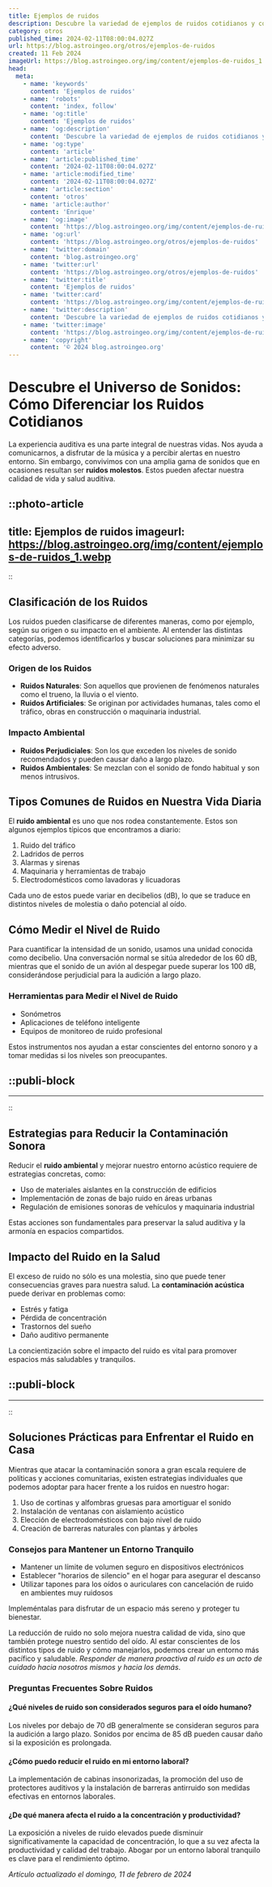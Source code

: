 ```yaml
---
title: Ejemplos de ruidos
description: Descubre la variedad de ejemplos de ruidos cotidianos y cómo afectan tu vida. Aprende a reconocerlos y gestionarlos eficazmente.
category: otros
published_time: 2024-02-11T08:00:04.027Z
url: https://blog.astroingeo.org/otros/ejemplos-de-ruidos
created: 11 Feb 2024
imageUrl: https://blog.astroingeo.org/img/content/ejemplos-de-ruidos_1.webp
head:
  meta:
    - name: 'keywords'
      content: 'Ejemplos de ruidos'
    - name: 'robots'
      content: 'index, follow'
    - name: 'og:title'
      content: 'Ejemplos de ruidos'
    - name: 'og:description'
      content: 'Descubre la variedad de ejemplos de ruidos cotidianos y cómo afectan tu vida. Aprende a reconocerlos y gestionarlos eficazmente.'
    - name: 'og:type'
      content: 'article'
    - name: 'article:published_time'
      content: '2024-02-11T08:00:04.027Z'
    - name: 'article:modified_time'
      content: '2024-02-11T08:00:04.027Z'
    - name: 'article:section'
      content: 'otros'
    - name: 'article:author'
      content: 'Enrique'
    - name: 'og:image'
      content: 'https://blog.astroingeo.org/img/content/ejemplos-de-ruidos_1.webp'
    - name: 'og:url'
      content: 'https://blog.astroingeo.org/otros/ejemplos-de-ruidos'
    - name: 'twitter:domain'
      content: 'blog.astroingeo.org'
    - name: 'twitter:url'
      content: 'https://blog.astroingeo.org/otros/ejemplos-de-ruidos'
    - name: 'twitter:title'
      content: 'Ejemplos de ruidos'
    - name: 'twitter:card'
      content: 'https://blog.astroingeo.org/img/content/ejemplos-de-ruidos_1.webp'
    - name: 'twitter:description'
      content: 'Descubre la variedad de ejemplos de ruidos cotidianos y cómo afectan tu vida. Aprende a reconocerlos y gestionarlos eficazmente.'
    - name: 'twitter:image'
      content: 'https://blog.astroingeo.org/img/content/ejemplos-de-ruidos_1.webp'
    - name: 'copyright'
      content: '© 2024 blog.astroingeo.org'
---
```

# Descubre el Universo de Sonidos: Cómo Diferenciar los Ruidos Cotidianos

La experiencia auditiva es una parte integral de nuestras vidas. Nos ayuda a comunicarnos, a disfrutar de la música y a percibir alertas en nuestro entorno. Sin embargo, convivimos con una amplia gama de sonidos que en ocasiones resultan ser **ruidos molestos**. Estos pueden afectar nuestra calidad de vida y salud auditiva.


::photo-article
---
title: Ejemplos de ruidos
imageurl: https://blog.astroingeo.org/img/content/ejemplos-de-ruidos_1.webp
---
::


## Clasificación de los Ruidos
Los ruidos pueden clasificarse de diferentes maneras, como por ejemplo, según su origen o su impacto en el ambiente. Al entender las distintas categorías, podemos identificarlos y buscar soluciones para minimizar su efecto adverso.

### Origen de los Ruidos
- **Ruidos Naturales**: Son aquellos que provienen de fenómenos naturales como el trueno, la lluvia o el viento.
- **Ruidos Artificiales**: Se originan por actividades humanas, tales como el tráfico, obras en construcción o maquinaria industrial.

### Impacto Ambiental
- **Ruidos Perjudiciales**: Son los que exceden los niveles de sonido recomendados y pueden causar daño a largo plazo.
- **Ruidos Ambientales**: Se mezclan con el sonido de fondo habitual y son menos intrusivos.

## Tipos Comunes de Ruidos en Nuestra Vida Diaria
El **ruido ambiental** es uno que nos rodea constantemente. Estos son algunos ejemplos típicos que encontramos a diario:

1. Ruido del tráfico
2. Ladridos de perros
3. Alarmas y sirenas
4. Maquinaria y herramientas de trabajo
5. Electrodomésticos como lavadoras y licuadoras

Cada uno de estos puede variar en decibelios (dB), lo que se traduce en distintos niveles de molestia o daño potencial al oído.

## Cómo Medir el Nivel de Ruido
Para cuantificar la intensidad de un sonido, usamos una unidad conocida como decibelio. Una conversación normal se sitúa alrededor de los 60 dB, mientras que el sonido de un avión al despegar puede superar los 100 dB, considerándose perjudicial para la audición a largo plazo.

### Herramientas para Medir el Nivel de Ruido
- Sonómetros
- Aplicaciones de teléfono inteligente
- Equipos de monitoreo de ruido profesional

Estos instrumentos nos ayudan a estar conscientes del entorno sonoro y a tomar medidas si los niveles son preocupantes.


  ::publi-block
  ---
  ---
  ::
  
  
## Estrategias para Reducir la Contaminación Sonora 
Reducir el **ruido ambiental** y mejorar nuestro entorno acústico requiere de estrategias concretas, como:

- Uso de materiales aislantes en la construcción de edificios
- Implementación de zonas de bajo ruido en áreas urbanas
- Regulación de emisiones sonoras de vehículos y maquinaria industrial

Estas acciones son fundamentales para preservar la salud auditiva y la armonía en espacios compartidos.

## Impacto del Ruido en la Salud
El exceso de ruido no sólo es una molestia, sino que puede tener consecuencias graves para nuestra salud. La **contaminación acústica** puede derivar en problemas como:

- Estrés y fatiga
- Pérdida de concentración
- Trastornos del sueño
- Daño auditivo permanente

La concientización sobre el impacto del ruido es vital para promover espacios más saludables y tranquilos.


  ::publi-block
  ---
  ---
  ::
  
  
## Soluciones Prácticas para Enfrentar el Ruido en Casa
Mientras que atacar la contaminación sonora a gran escala requiere de políticas y acciones comunitarias, existen estrategias individuales que podemos adoptar para hacer frente a los ruidos en nuestro hogar:

1. Uso de cortinas y alfombras gruesas para amortiguar el sonido
2. Instalación de ventanas con aislamiento acústico
3. Elección de electrodomésticos con bajo nivel de ruido
4. Creación de barreras naturales con plantas y árboles

### Consejos para Mantener un Entorno Tranquilo
- Mantener un límite de volumen seguro en dispositivos electrónicos
- Establecer "horarios de silencio" en el hogar para asegurar el descanso
- Utilizar tapones para los oídos o auriculares con cancelación de ruido en ambientes muy ruidosos

Impleméntalas para disfrutar de un espacio más sereno y proteger tu bienestar.

La reducción de ruido no solo mejora nuestra calidad de vida, sino que también protege nuestro sentido del oído. Al estar conscientes de los distintos tipos de ruido y cómo manejarlos, podemos crear un entorno más pacífico y saludable. *Responder de manera proactiva al ruido es un acto de cuidado hacia nosotros mismos y hacia los demás*.

### Preguntas Frecuentes Sobre Ruidos

#### ¿Qué niveles de ruido son considerados seguros para el oído humano?
Los niveles por debajo de 70 dB generalmente se consideran seguros para la audición a largo plazo. Sonidos por encima de 85 dB pueden causar daño si la exposición es prolongada.

#### ¿Cómo puedo reducir el ruido en mi entorno laboral?
La implementación de cabinas insonorizadas, la promoción del uso de protectores auditivos y la instalación de barreras antirruido son medidas efectivas en entornos laborales.

#### ¿De qué manera afecta el ruido a la concentración y productividad?
La exposición a niveles de ruido elevados puede disminuir significativamente la capacidad de concentración, lo que a su vez afecta la productividad y calidad del trabajo. Abogar por un entorno laboral tranquilo es clave para el rendimiento óptimo.

_Artículo actualizado el domingo, 11 de febrero de 2024_